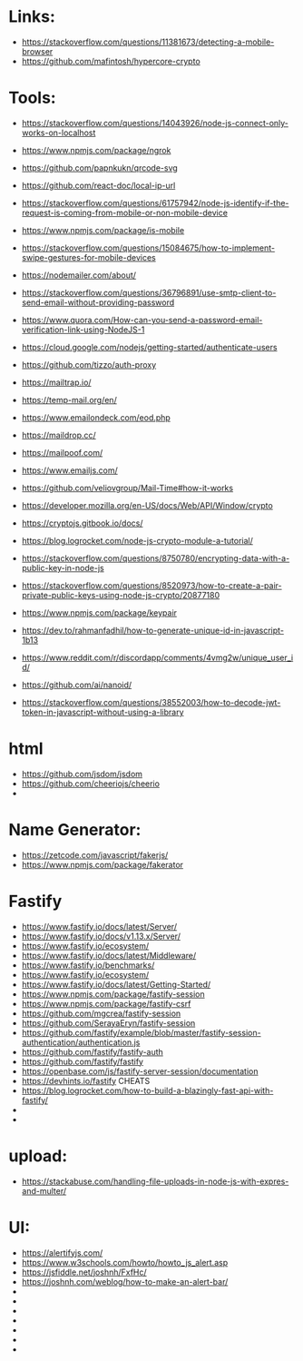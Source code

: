 
# Links:
 * https://stackoverflow.com/questions/11381673/detecting-a-mobile-browser
 * https://github.com/mafintosh/hypercore-crypto


# Tools:
 * https://stackoverflow.com/questions/14043926/node-js-connect-only-works-on-localhost
 * https://www.npmjs.com/package/ngrok

 * https://github.com/papnkukn/qrcode-svg
 * https://github.com/react-doc/local-ip-url

 * https://stackoverflow.com/questions/61757942/node-js-identify-if-the-request-is-coming-from-mobile-or-non-mobile-device
 * https://www.npmjs.com/package/is-mobile
 * https://stackoverflow.com/questions/15084675/how-to-implement-swipe-gestures-for-mobile-devices

 * https://nodemailer.com/about/
 * https://stackoverflow.com/questions/36796891/use-smtp-client-to-send-email-without-providing-password
 * https://www.quora.com/How-can-you-send-a-password-email-verification-link-using-NodeJS-1
 
 * https://cloud.google.com/nodejs/getting-started/authenticate-users
 * https://github.com/tizzo/auth-proxy 

 * https://mailtrap.io/
 * https://temp-mail.org/en/
 * https://www.emailondeck.com/eod.php
 * https://maildrop.cc/
 * https://mailpoof.com/
 * https://www.emailjs.com/
 * https://github.com/veliovgroup/Mail-Time#how-it-works

 * https://developer.mozilla.org/en-US/docs/Web/API/Window/crypto
 * https://cryptojs.gitbook.io/docs/
 * https://blog.logrocket.com/node-js-crypto-module-a-tutorial/
 * https://stackoverflow.com/questions/8750780/encrypting-data-with-a-public-key-in-node-js
 * https://stackoverflow.com/questions/8520973/how-to-create-a-pair-private-public-keys-using-node-js-crypto/20877180
 * https://www.npmjs.com/package/keypair

 * https://dev.to/rahmanfadhil/how-to-generate-unique-id-in-javascript-1b13
 * https://www.reddit.com/r/discordapp/comments/4vmg2w/unique_user_id/
 * https://github.com/ai/nanoid/

 * https://stackoverflow.com/questions/38552003/how-to-decode-jwt-token-in-javascript-without-using-a-library

# html
 * https://github.com/jsdom/jsdom
 * https://github.com/cheeriojs/cheerio
 * 

# Name Generator:
 * https://zetcode.com/javascript/fakerjs/
 * https://www.npmjs.com/package/fakerator



# Fastify
 * https://www.fastify.io/docs/latest/Server/
 * https://www.fastify.io/docs/v1.13.x/Server/
 * https://www.fastify.io/ecosystem/
 * https://www.fastify.io/docs/latest/Middleware/
 * https://www.fastify.io/benchmarks/
 * https://www.fastify.io/ecosystem/
 * https://www.fastify.io/docs/latest/Getting-Started/
 * https://www.npmjs.com/package/fastify-session
 * https://www.npmjs.com/package/fastify-csrf
 * https://github.com/mgcrea/fastify-session
 * https://github.com/SerayaEryn/fastify-session
 * https://github.com/fastify/example/blob/master/fastify-session-authentication/authentication.js
 * https://github.com/fastify/fastify-auth
 * https://github.com/fastify/fastify
 * https://openbase.com/js/fastify-server-session/documentation
 * https://devhints.io/fastify CHEATS
 * https://blog.logrocket.com/how-to-build-a-blazingly-fast-api-with-fastify/
 * 
 * 


# upload:
 * https://stackabuse.com/handling-file-uploads-in-node-js-with-expres-and-multer/


# UI:
 * https://alertifyjs.com/
 * https://www.w3schools.com/howto/howto_js_alert.asp
 * https://jsfiddle.net/joshnh/FxfHc/
 * https://joshnh.com/weblog/how-to-make-an-alert-bar/
 * 
 * 
 * 
 * 
 * 
 * 
 * 
